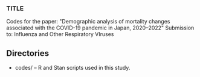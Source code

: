 ### TITLE ###
Codes for the paper:
"Demographic analysis of mortality changes associated with the COVID-19 pandemic in Japan, 2020–2022"
Submission to: Influenza and Other Respiratory VIruses

## Directories
- codes/ – R and Stan scripts used in this study.
